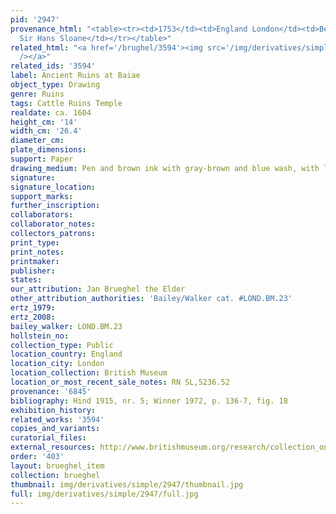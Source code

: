 ```yaml
---
pid: '2947'
provenance_html: "<table><tr><td>1753</td><td>England London</td><td>Bequeathed by
  Sir Hans Sloane</td></tr></table>"
related_html: "<a href='/brughel/3594'><img src='/img/derivatives/simple/3594/thumbnail.jpg'
  /></a>"
related_ids: '3594'
label: Ancient Ruins at Baiae
object_type: Drawing
genre: Ruins
tags: Cattle Ruins Temple
realdate: ca. 1604
height_cm: '14'
width_cm: '26.4'
diameter_cm: 
plate_dimensions: 
support: Paper
drawing_medium: Pen and brown ink with gray-brown and blue wash, with lines indented
signature: 
signature_location: 
support_marks: 
further_inscription: 
collaborators: 
collaborator_notes: 
collectors_patrons: 
print_type: 
print_notes: 
printmaker: 
publisher: 
states: 
our_attribution: Jan Brueghel the Elder
other_attribution_authorities: 'Bailey/Walker cat. #LOND.BM.23'
ertz_1979: 
ertz_2008: 
bailey_walker: LOND.BM.23
hollstein_no: 
collection_type: Public
location_country: England
location_city: London
location_collection: British Museum
location_or_most_recent_sale_notes: RN SL,5236.52
provenance: '6845'
bibliography: Hind 1915, nr. 5; Winner 1972, p. 136-7, fig. 18
exhibition_history: 
related_works: '3594'
copies_and_variants: 
curatorial_files: 
external_resources: http://www.britishmuseum.org/research/collection_online/collection_object_details.aspx?objectId=712255&partId=1&searchText=SL%2C5236.52&view=list&page=1
order: '403'
layout: brueghel_item
collection: brueghel
thumbnail: img/derivatives/simple/2947/thumbnail.jpg
full: img/derivatives/simple/2947/full.jpg
---
```

